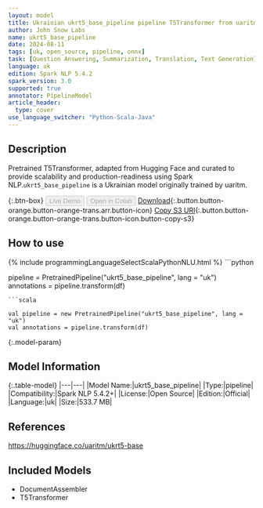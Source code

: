 ```yaml
---
layout: model
title: Ukrainian ukrt5_base_pipeline pipeline T5Transformer from uaritm
author: John Snow Labs
name: ukrt5_base_pipeline
date: 2024-08-11
tags: [uk, open_source, pipeline, onnx]
task: [Question Answering, Summarization, Translation, Text Generation]
language: uk
edition: Spark NLP 5.4.2
spark_version: 3.0
supported: true
annotator: PipelineModel
article_header:
  type: cover
use_language_switcher: "Python-Scala-Java"
---
```


## Description

Pretrained T5Transformer, adapted from Hugging Face and curated to provide scalability and production-readiness using Spark NLP.`ukrt5_base_pipeline` is a Ukrainian model originally trained by uaritm.

{:.btn-box}
<button class="button button-orange" disabled>Live Demo</button>
<button class="button button-orange" disabled>Open in Colab</button>
[Download](https://s3.amazonaws.com/auxdata.johnsnowlabs.com/public/models/ukrt5_base_pipeline_uk_5.4.2_3.0_1723351000369.zip){:.button.button-orange.button-orange-trans.arr.button-icon}
[Copy S3 URI](s3://auxdata.johnsnowlabs.com/public/models/ukrt5_base_pipeline_uk_5.4.2_3.0_1723351000369.zip){:.button.button-orange.button-orange-trans.button-icon.button-copy-s3}

## How to use



<div class="tabs-box" markdown="1">
{% include programmingLanguageSelectScalaPythonNLU.html %}
```python

pipeline = PretrainedPipeline("ukrt5_base_pipeline", lang = "uk")
annotations =  pipeline.transform(df)   

```
```scala

val pipeline = new PretrainedPipeline("ukrt5_base_pipeline", lang = "uk")
val annotations = pipeline.transform(df)

```
</div>

{:.model-param}
## Model Information

{:.table-model}
|---|---|
|Model Name:|ukrt5_base_pipeline|
|Type:|pipeline|
|Compatibility:|Spark NLP 5.4.2+|
|License:|Open Source|
|Edition:|Official|
|Language:|uk|
|Size:|533.7 MB|

## References

https://huggingface.co/uaritm/ukrt5-base

## Included Models

- DocumentAssembler
- T5Transformer